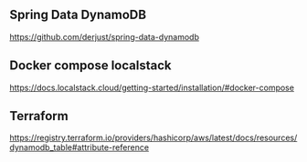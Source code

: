 
## Spring Data DynamoDB

https://github.com/derjust/spring-data-dynamodb


## Docker compose localstack

https://docs.localstack.cloud/getting-started/installation/#docker-compose


## Terraform

https://registry.terraform.io/providers/hashicorp/aws/latest/docs/resources/dynamodb_table#attribute-reference




